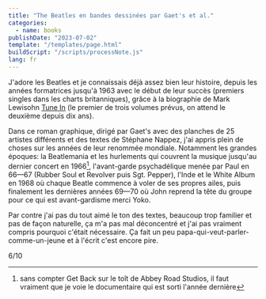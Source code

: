 ```yaml
---
title: "The Beatles en bandes dessinées par Gaet's et al."
categories:
  - name: books
publishDate: "2023-07-02"
template: "/templates/page.html"
buildScript: "/scripts/processNote.js"
lang: fr
---
```


J'adore les Beatles et je connaissais déjà assez bien leur histoire, depuis les années formatrices jusqu'à 1963 avec le début de leur succès (premiers singles dans les charts britanniques), grâce à la biographie de Mark Lewisohn [Tune In](https://www.marklewisohn.net/tune-in/) (le premier de trois volumes prévus, on attend le deuxième depuis dix ans).

Dans ce roman graphique, dirigé par Gaet's avec des planches de 25 artistes différents et des textes de Stéphane Nappez, j'ai appris plein de choses sur les années de leur renommée mondiale. Notamment les grandes époques: la Beatlemania et les hurlements qui couvrent la musique jusqu'au dernier concert en 1966[^1], l'avant-garde psychadélique menée par Paul en 66—67 (Rubber Soul et Revolver puis Sgt. Pepper), l'Inde et le White Album en 1968 où chaque Beatle commence à voler de ses propres ailes, puis finalement les dernières années 69—70 où John reprend la tête du groupe pour ce qui est avant-gardisme merci Yoko.

Par contre j'ai pas du tout aimé le ton des textes, beaucoup trop familier et pas de façon naturelle, ça m'a pas mal déconcentré et j'ai pas vraiment compris pourquoi c'était nécessaire. Ça fait un peu papa-qui-veut-parler-comme-un-jeune et à l'écrit c'est encore pire.

6/10

[^1]: sans compter Get Back sur le toît de Abbey Road Studios, il faut vraiment que je voie le documentaire qui est sorti l'année dernière
